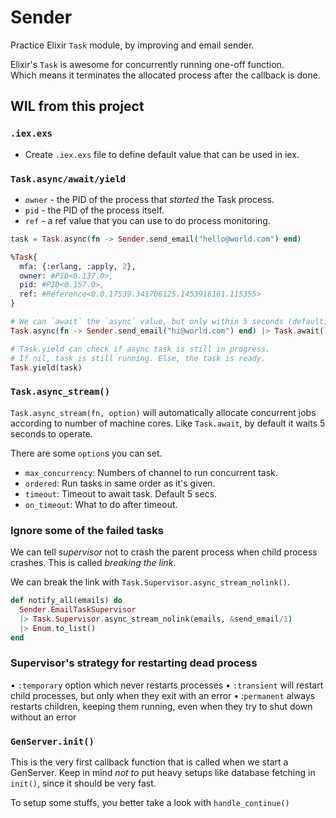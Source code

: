 # Sender

Practice Elixir `Task` module, by improving and email sender.

Elixir's `Task` is awesome for concurrently running one-off function.  
Which means it terminates the allocated process after the callback is done.

## WIL from this project

### `.iex.exs`

- Create `.iex.exs` file to define default value that can be used in iex.

### `Task.async/await/yield`

- `owner` - the PID of the process that _started_ the Task process.
- `pid` - the PID of the process itself.
- `ref` - a ref value that you can use to do process monitoring.

```elixir
task = Task.async(fn -> Sender.send_email("hello@world.com") end)

%Task{
  mfa: {:erlang, :apply, 2},
  owner: #PID<0.137.0>,
  pid: #PID<0.157.0>,
  ref: #Reference<0.0.17539.341706125.1453916161.115355>
}

# We can `await` the `async` value, but only within 5 seconds (default).
Task.async(fn -> Sender.send_email("hi@world.com") end) |> Task.await()

# Task.yield can check if async task is still in progress.
# If nil, task is still running. Else, the task is ready.
Task.yield(task)
```

### `Task.async_stream()`

`Task.async_stream(fn, option)` will automatically allocate concurrent jobs according to number of machine cores. Like `Task.await`, by default it waits 5 seconds to operate.

There are some `option`s you can set.

- `max_concurrency`: Numbers of channel to run concurrent task.
- `ordered`: Run tasks in same order as it's given.
- `timeout`: Timeout to await task. Default 5 secs.
- `on_timeout`: What to do after timeout.

### Ignore some of the failed tasks

We can tell _supervisor_ not to crash the parent process when child process crashes. This is called _breaking the link_.

We can break the link with `Task.Supervisor.async_stream_nolink()`.

```elixir
def notify_all(emails) do
  Sender.EmailTaskSupervisor
  |> Task.Supervisor.async_stream_nolink(emails, &send_email/1)
  |> Enum.to_list()
end
```

### Supervisor's strategy for restarting dead process

• `:temporary` option which never restarts processes
• `:transient` will restart child processes, but only when they exit with an error
• :`permanent` always restarts children, keeping them running, even when they try to shut down without an error

### `GenServer.init()`

This is the very first callback function that is called when we start a GenServer. Keep in mind _not to_ put heavy setups like database fetching in `init()`, since it should be very fast.

To setup some stuffs, you better take a look with `handle_continue()`
